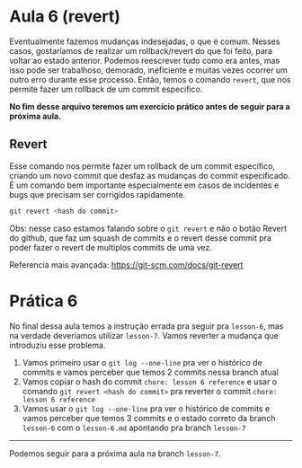 # Aula 6 (revert)

Eventualmente fazemos mudanças indesejadas, o que é comum. Nesses casos, gostaríamos de realizar um rollback/revert do que foi feito, para voltar ao estado anterior.
Podemos reescrever tudo como era antes, mas isso pode ser trabalhoso, demorado, ineficiente e muitas vezes ocorrer um outro erro durante esse processo. Então, temos o comando `revert`, que nos permite fazer um rollback de um commit específico.

**No fim desse arquivo teremos um exercício prático antes de seguir para a próxima aula.**

## Revert

Esse comando nos permite fazer um rollback de um commit específico, criando um novo commit que desfaz as mudanças do commit especificado.
É um comando bem importante especialmente em casos de incidentes e bugs que precisam ser corrigidos rapidamente.

```bash
git revert <hash do commit>
```

Obs: nesse caso estamos falando sobre o `git revert` e não o botão Revert do github, que faz um squash de commits e o revert desse commit pra poder fazer o revert de multiplos commits de uma vez.

Referencia mais avançada: https://git-scm.com/docs/git-revert

# Prática 6

No final dessa aula temos a instrução errada pra seguir pra `lesson-6`, mas na verdade deveríamos utilizar `lesson-7`. Vamos reverter a mudança que introduziu esse problema.

1. Vamos primeiro usar o `git log --one-line` pra ver o histórico de commits e vamos perceber que temos 2 commits nessa branch atual
2. Vamos copiar o hash do commit `chore: lesson 6 reference` e usar o comando `git revert <hash do commit>` pra reverter o commit `chore: lesson 6 reference`
3. Vamos usar o `git log --one-line` pra ver o histórico de commits e vamos perceber que temos 3 commits e o estado correto da branch `lesson-6` com o `lesson-6.md` apontando pra branch `lesson-7`

--- 

Podemos seguir para a próxima aula na branch `lesson-7`.